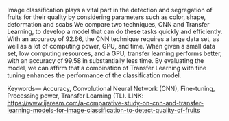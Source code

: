 Image classification plays a vital part in the detection and segregation of fruits for their quality by considering parameters such as color, shape, deformation and scabs We compare two techniques, CNN and Transfer Learning, to develop a model that can do these tasks quickly and efficiently. With an accuracy of 92.66, the CNN technique requires a large data set, as well as a lot of computing power, GPU, and time. When given a small data set, low computing resources, and a GPU, transfer learning performs better, with an accuracy of 99.58 in substantially less time. By evaluating the model, we can affirm that a combination of Transfer Learning with fine tuning enhances the performance of the classification model.

Keywords— Accuracy, Convolutional Neural Network (CNN), Fine-tuning, Processing power, Transfer Learning (TL).
LINK: https://www.ijaresm.com/a-comparative-study-on-cnn-and-transfer-learning-models-for-image-classification-to-detect-quality-of-fruits 
